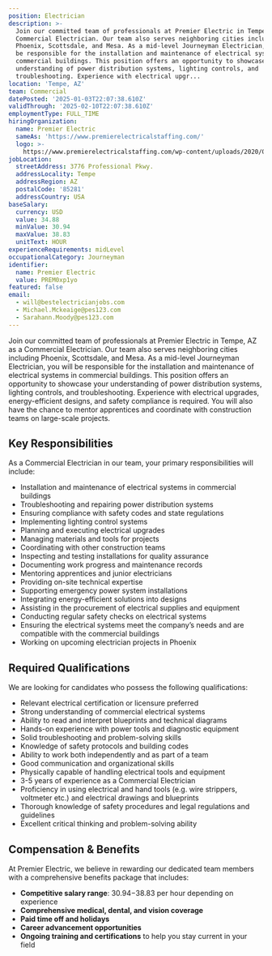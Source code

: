 ```yaml
---
position: Electrician
description: >-
  Join our committed team of professionals at Premier Electric in Tempe, AZ as a
  Commercial Electrician. Our team also serves neighboring cities including
  Phoenix, Scottsdale, and Mesa. As a mid-level Journeyman Electrician, you will
  be responsible for the installation and maintenance of electrical systems in
  commercial buildings. This position offers an opportunity to showcase your
  understanding of power distribution systems, lighting controls, and
  troubleshooting. Experience with electrical upgr...
location: 'Tempe, AZ'
team: Commercial
datePosted: '2025-01-03T22:07:38.610Z'
validThrough: '2025-02-10T22:07:38.610Z'
employmentType: FULL_TIME
hiringOrganization:
  name: Premier Electric
  sameAs: 'https://www.premierelectricalstaffing.com/'
  logo: >-
    https://www.premierelectricalstaffing.com/wp-content/uploads/2020/05/Premier-Electrical-Staffing-logo.png
jobLocation:
  streetAddress: 3776 Professional Pkwy.
  addressLocality: Tempe
  addressRegion: AZ
  postalCode: '85281'
  addressCountry: USA
baseSalary:
  currency: USD
  value: 34.88
  minValue: 30.94
  maxValue: 38.83
  unitText: HOUR
experienceRequirements: midLevel
occupationalCategory: Journeyman
identifier:
  name: Premier Electric
  value: PREM0xp1yo
featured: false
email:
  - will@bestelectricianjobs.com
  - Michael.Mckeaige@pes123.com
  - Sarahann.Moody@pes123.com
---
```




Join our committed team of professionals at Premier Electric in Tempe, AZ as a Commercial Electrician. Our team also serves neighboring cities including Phoenix, Scottsdale, and Mesa. As a mid-level Journeyman Electrician, you will be responsible for the installation and maintenance of electrical systems in commercial buildings. This position offers an opportunity to showcase your understanding of power distribution systems, lighting controls, and troubleshooting. Experience with electrical upgrades, energy-efficient designs, and safety compliance is required. You will also have the chance to mentor apprentices and coordinate with construction teams on large-scale projects.

## Key Responsibilities
As a Commercial Electrician in our team, your primary responsibilities will include:

- Installation and maintenance of electrical systems in commercial buildings
- Troubleshooting and repairing power distribution systems
- Ensuring compliance with safety codes and state regulations
- Implementing lighting control systems
- Planning and executing electrical upgrades
- Managing materials and tools for projects
- Coordinating with other construction teams
- Inspecting and testing installations for quality assurance
- Documenting work progress and maintenance records
- Mentoring apprentices and junior electricians
- Providing on-site technical expertise
- Supporting emergency power system installations
- Integrating energy-efficient solutions into designs
- Assisting in the procurement of electrical supplies and equipment
- Conducting regular safety checks on electrical systems
- Ensuring the electrical systems meet the company’s needs and are compatible with the commercial buildings
- Working on upcoming electrician projects in Phoenix

## Required Qualifications
We are looking for candidates who possess the following qualifications:

- Relevant electrical certification or licensure preferred
- Strong understanding of commercial electrical systems
- Ability to read and interpret blueprints and technical diagrams
- Hands-on experience with power tools and diagnostic equipment
- Solid troubleshooting and problem-solving skills
- Knowledge of safety protocols and building codes
- Ability to work both independently and as part of a team
- Good communication and organizational skills
- Physically capable of handling electrical tools and equipment
- 3-5 years of experience as a Commercial Electrician
- Proficiency in using electrical and hand tools (e.g. wire strippers, voltmeter etc.) and electrical drawings and blueprints
- Thorough knowledge of safety procedures and legal regulations and guidelines
- Excellent critical thinking and problem-solving ability

## Compensation & Benefits
At Premier Electric, we believe in rewarding our dedicated team members with a comprehensive benefits package that includes:

- **Competitive salary range**: $30.94-$38.83 per hour depending on experience
- **Comprehensive medical, dental, and vision coverage**
- **Paid time off and holidays**
- **Career advancement opportunities**
- **Ongoing training and certifications** to help you stay current in your field
